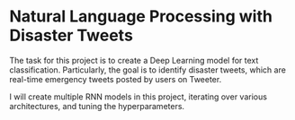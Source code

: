 # Natural Language Processing with Disaster Tweets
The task for this project is to create a Deep Learning model for text classification. Particularly, the goal is to identify disaster tweets, which are real-time emergency tweets posted by users on Tweeter.

I will create multiple RNN models in this project, iterating over various architectures, and tuning the hyperparameters.
